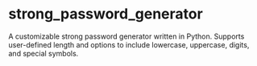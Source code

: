 # strong_password_generator
A customizable strong password generator written in Python.   Supports user-defined length and options to include lowercase, uppercase, digits, and special symbols.
